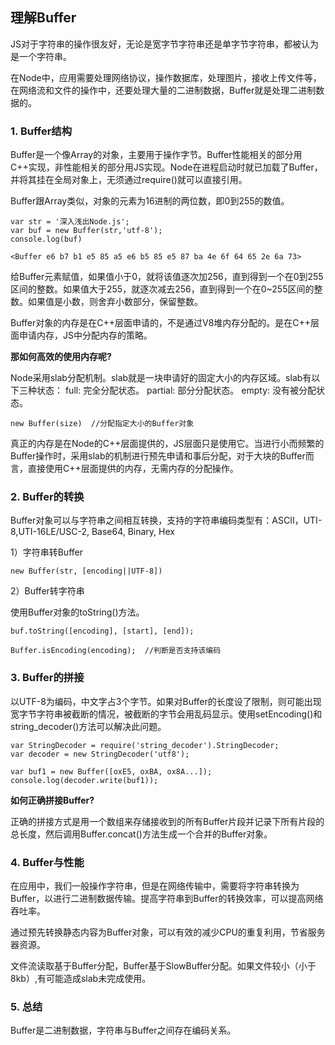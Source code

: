 
## 理解Buffer

JS对于字符串的操作很友好，无论是宽字节字符串还是单字节字符串，都被认为是一个字符串。

在Node中，应用需要处理网络协议，操作数据库，处理图片，接收上传文件等，在网络流和文件的操作中，还要处理大量的二进制数据，Buffer就是处理二进制数据的。

### 1. Buffer结构

Buffer是一个像Array的对象，主要用于操作字节。Buffer性能相关的部分用C++实现，非性能相关的部分用JS实现。Node在进程启动时就已加载了Buffer，并将其挂在全局对象上，无须通过require()就可以直接引用。

Buffer跟Array类似，对象的元素为16进制的两位数，即0到255的数值。

```
var str = '深入浅出Node.js';
var buf = new Buffer(str,'utf-8');
console.log(buf)

<Buffer e6 b7 b1 e5 85 a5 e6 b5 85 e5 87 ba 4e 6f 64 65 2e 6a 73>
```

给Buffer元素赋值，如果值小于0，就将该值逐次加256，直到得到一个在0到255区间的整数。如果值大于255，就逐次减去256，直到得到一个在0~255区间的整数。如果值是小数，则舍弃小数部分，保留整数。

Buffer对象的内存是在C++层面申请的，不是通过V8堆内存分配的。是在C++层面申请内存，JS中分配内存的策略。

**那如何高效的使用内存呢?**

Node采用slab分配机制。slab就是一块申请好的固定大小的内存区域。slab有以下三种状态：
full: 完全分配状态。
partial: 部分分配状态。
empty: 没有被分配状态。

```
new Buffer(size)  //分配指定大小的Buffer对象
```

真正的内存是在Node的C++层面提供的，JS层面只是使用它。当进行小而频繁的Buffer操作时，采用slab的机制进行预先申请和事后分配，对于大块的Buffer而言，直接使用C++层面提供的内存，无需内存的分配操作。

### 2. Buffer的转换

Buffer对象可以与字符串之间相互转换，支持的字符串编码类型有：ASCII，UTI-8,UTI-16LE/USC-2, Base64, Binary, Hex

1）字符串转Buffer

```
new Buffer(str, [encoding||UTF-8])
```

2）Buffer转字符串

使用Buffer对象的toString()方法。

```
buf.toString([encoding], [start], [end]);
```

```
Buffer.isEncoding(encoding);  //判断是否支持该编码
```


### 3. Buffer的拼接

以UTF-8为编码，中文字占3个字节。如果对Buffer的长度设了限制，则可能出现宽字节字符串被截断的情况，被截断的字节会用乱码显示。使用setEncoding()和string_decoder()方法可以解决此问题。

```
var StringDecoder = require('string_decoder').StringDecoder;
var decoder = new StringDecoder('utf8');

var buf1 = new Buffer([oxE5, oxBA, ox8A...]);
console.log(decoder.write(buf1));
```

**如何正确拼接Buffer?**

正确的拼接方式是用一个数组来存储接收到的所有Buffer片段并记录下所有片段的总长度，然后调用Buffer.concat()方法生成一个合并的Buffer对象。

### 4. Buffer与性能

在应用中，我们一般操作字符串，但是在网络传输中，需要将字符串转换为Buffer，以进行二进制数据传输。提高字符串到Buffer的转换效率，可以提高网络吞吐率。

通过预先转换静态内容为Buffer对象，可以有效的减少CPU的重复利用，节省服务器资源。

文件流读取基于Buffer分配，Buffer基于SlowBuffer分配。如果文件较小（小于8kb）,有可能造成slab未完成使用。

### 5. 总结

Buffer是二进制数据，字符串与Buffer之间存在编码关系。


    

